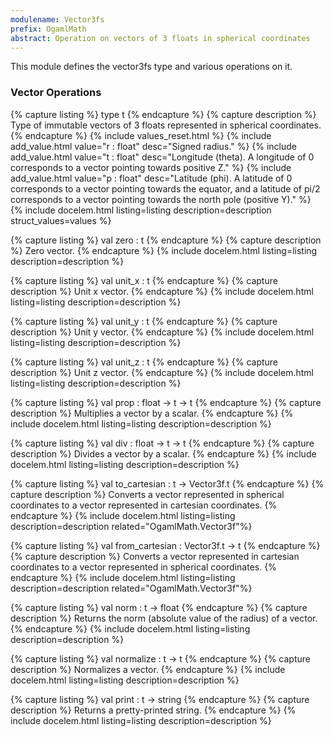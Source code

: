```yaml
---
modulename: Vector3fs
prefix: OgamlMath
abstract: Operation on vectors of 3 floats in spherical coordinates
---
```


This module defines the vector3fs type and various operations on it.

### Vector Operations

{% capture listing %}
type t
{% endcapture %}
{% capture description %}
Type of immutable vectors of 3 floats represented in spherical coordinates.
{% endcapture %}
{% include values_reset.html %}
{% include add_value.html value="r : float" desc="Signed radius." %}
{% include add_value.html value="t : float" desc="Longitude (theta). A longitude of 0 corresponds to a vector pointing towards positive Z." %}
{% include add_value.html value="p : float" desc="Latitude (phi). A latitude of 0 corresponds to a vector pointing towards the equator, and a latitude of pi/2 corresponds to a vector pointing towards the north pole (positive Y)." %}
{% include docelem.html listing=listing description=description struct_values=values %}

{% capture listing %}
val zero : t
{% endcapture %}
{% capture description %}
Zero vector.
{% endcapture %}
{% include docelem.html listing=listing description=description %}

{% capture listing %}
val unit_x : t
{% endcapture %}
{% capture description %}
Unit x vector.
{% endcapture %}
{% include docelem.html listing=listing description=description %}

{% capture listing %}
val unit_y : t
{% endcapture %}
{% capture description %}
Unit y vector.
{% endcapture %}
{% include docelem.html listing=listing description=description %}

{% capture listing %}
val unit_z : t
{% endcapture %}
{% capture description %}
Unit z vector.
{% endcapture %}
{% include docelem.html listing=listing description=description %}

{% capture listing %}
val prop : float -> t -> t
{% endcapture %}
{% capture description %}
Multiplies a vector by a scalar.
{% endcapture %}
{% include docelem.html listing=listing description=description %}

{% capture listing %}
val div : float -> t -> t
{% endcapture %}
{% capture description %}
Divides a vector by a scalar.
{% endcapture %}
{% include docelem.html listing=listing description=description %}

{% capture listing %}
val to_cartesian : t -> Vector3f.t
{% endcapture %}
{% capture description %}
Converts a vector represented in spherical coordinates to 
a vector represented in cartesian coordinates.
{% endcapture %}
{% include docelem.html listing=listing description=description related="OgamlMath.Vector3f"%}

{% capture listing %}
val from_cartesian : Vector3f.t -> t
{% endcapture %}
{% capture description %}
Converts a vector represented in cartesian coordinates to 
a vector represented in spherical coordinates.
{% endcapture %}
{% include docelem.html listing=listing description=description related="OgamlMath.Vector3f"%}

{% capture listing %}
val norm : t -> float
{% endcapture %}
{% capture description %}
Returns the norm (absolute value of the radius) of a vector.
{% endcapture %}
{% include docelem.html listing=listing description=description %}

{% capture listing %}
val normalize : t -> t
{% endcapture %}
{% capture description %}
Normalizes a vector.
{% endcapture %}
{% include docelem.html listing=listing description=description %}

{% capture listing %}
val print : t -> string
{% endcapture %}
{% capture description %}
Returns a pretty-printed string.
{% endcapture %}
{% include docelem.html listing=listing description=description %}

